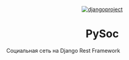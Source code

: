 <p align="center">
    <a href="https://www.djangoproject.com/" target="_blank" rel="noopener noreferrer">
        <img src=" C:\\Users\\User\\PycharmProjects\\pysoc\\logo.png" title="djangoproject">
    </a>
</p>

<h1 align="center">PySoc</h1>

Социальная сеть на Django Rest Framework 